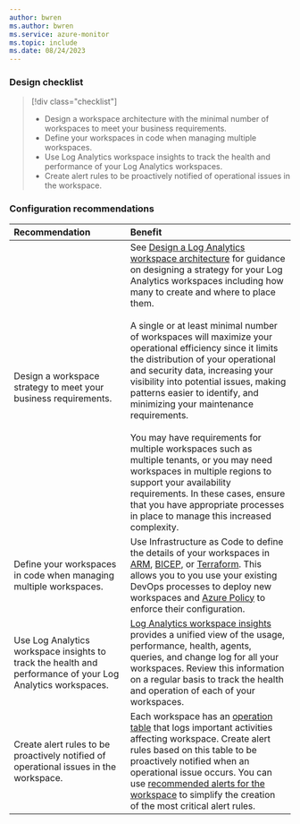 ```yaml
---
author: bwren
ms.author: bwren
ms.service: azure-monitor
ms.topic: include
ms.date: 08/24/2023
---
```


### Design checklist

> [!div class="checklist"]
> - Design a workspace architecture with the minimal number of workspaces to meet your business requirements.
> - Define your workspaces in code when managing multiple workspaces.
> - Use Log Analytics workspace insights to track the health and performance of your Log Analytics workspaces.
> - Create alert rules to be proactively notified of operational issues in the workspace.

### Configuration recommendations

| Recommendation | Benefit |
|:---|:---|
| Design a workspace strategy to meet your business requirements. | See [Design a Log Analytics workspace architecture](../logs/workspace-design.md) for guidance on designing a strategy for your Log Analytics workspaces including how many to create and where to place them.<br><br>A single or at least minimal number of workspaces will maximize your operational efficiency since it limits the distribution of your operational and security data, increasing your visibility into potential issues, making patterns easier to identify, and minimizing your maintenance requirements.<br><br>You may have requirements for multiple workspaces such as multiple tenants, or you may need workspaces in multiple regions to support your availability requirements. In these cases, ensure that you have appropriate processes in place to manage this increased complexity. |
| Define your workspaces in code when managing multiple workspaces. | Use Infrastructure as Code to define the details of your workspaces in [ARM](../logs/resource-manager-workspace.md), [BICEP](../logs/resource-manager-workspace.md), or [Terraform](https://registry.terraform.io/providers/hashicorp/azurerm/latest/docs/resources/log_analytics_workspace.html). This allows you to you use your existing DevOps processes to deploy new workspaces and [Azure Policy](../../governance/policy/overview.md) to enforce their configuration. |
| Use Log Analytics workspace insights to track the health and performance of your Log Analytics workspaces.  | [Log Analytics workspace insights](../logs/workspace-design.md) provides a unified view of the usage, performance, health, agents, queries, and change log for all your workspaces. Review this information on a regular basis to track the health and operation of each of your workspaces. |
| Create alert rules to be proactively notified of operational issues in the workspace. | Each workspace has an [operation table](../logs/monitor-workspace.md) that logs important activities affecting workspace. Create alert rules based on this table to be proactively notified when an operational issue occurs. You can use [recommended alerts for the workspace](../logs/log-analytics-workspace-health.md) to simplify the creation of the most critical alert rules. |

